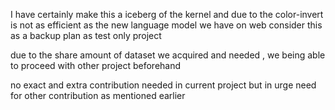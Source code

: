 I have certainly make this a iceberg of the kernel 
and due to the color-invert is not as efficient as the new language model we have on web
consider this as a backup plan as test only project

due to the share amount of dataset we acquired and needed , we being able to proceed with other project beforehand

no exact and extra contribution needed in current project 
but in urge need for other contribution as mentioned earlier
